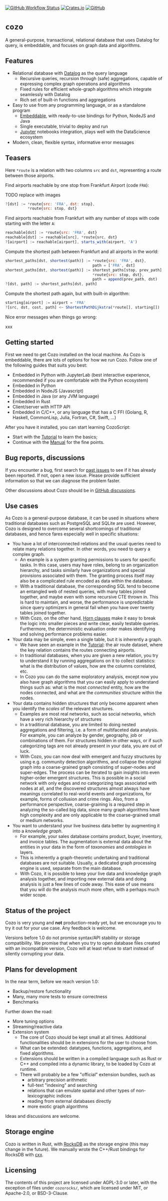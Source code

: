 [![GitHub Workflow Status](https://img.shields.io/github/workflow/status/cozodb/cozo/Build)](https://github.com/cozodb/cozo/actions/workflows/build.yml)
[![Crates.io](https://img.shields.io/crates/v/cozo)](https://crates.io/crates/cozo)
[![GitHub](https://img.shields.io/github/license/cozodb/cozo)](https://github.com/cozodb/cozo/blob/main/LICENSE.txt)

# `cozo`

A general-purpose, transactional, relational database
that uses Datalog for query, is embeddable, and focuses on graph data and algorithms.

## Features

* Relational database with [Datalog](https://en.wikipedia.org/wiki/Datalog) as the query language
    * Recursive queries, recursion through (safe) aggregations, capable of expressing complex graph operations and
      algorithms
    * Fixed rules for efficient whole-graph algorithms which integrate seamlessly with Datalog
    * Rich set of built-in functions and aggregations
* Easy to use from any programming language, or as a standalone program
    * [Embeddable](https://cozodb.github.io/current/manual/setup.html#embedding-cozo), with ready-to-use bindings for
      Python, NodeJS and Java
    * Single executable, trivial to deploy and run
    * [Jupyter](https://jupyter.org/) notebooks integration, plays well with the DataScience ecosystem
* Modern, clean, flexible syntax, informative error messages

## Teasers

Here `*route` is a relation with two columns `src` and `dst`,
representing a route between those airports.

Find airports reachable by one stop from Frankfurt Airport (code `FRA`):

TODO replace with images

```js
?[dst] := *route{src: 'FRA', dst: stop}, 
          *route{src: stop, dst}
```

Find airports reachable from Frankfurt with any number of stops
with code starting with the letter `A`:

```js
reachable[dst] := *route{src: 'FRA', dst}
reachable[dst] := reachable[src], *route{src, dst}
?[airport] := reachable[airport], starts_with(airport, 'A')
```

Compute the shortest path between Frankfurt and all airports in the world:

```js
shortest_paths[dst, shortest(path)] := *route{src: 'FRA', dst},
                                       path = ['FRA', dst]
shortest_paths[dst, shortest(path)] := shortest_paths[stop, prev_path], 
                                       *route{src: stop, dst},
                                       path = append(prev_path, dst)
?[dst, path] := shortest_paths[dst, path]
```

Compute the shortest path again, but with built-in algorithm:

```js
starting[airport] := airport = 'FRA'
?[src, dst, cost, path] <~ ShortestPathDijkstra(*route[], starting[])
```

Nice error messages when things go wrong:

xxx

## Getting started

First we need to get Cozo installed on the local machine. As Cozo is embeddable,
there are lots of options for how we run Cozo. Follow one of the following guides that suits you best:

* Embedded in Python with JupyterLab (best interactive experience, recommended if you are comfortable with the Python
  ecosystem)
* Embedded in Python
* Embedded in NodeJS (Javascript)
* Embedded in Java (or any JVM language)
* Embedded in Rust
* Client/server with HTTP API
* Embedded in C/C++, or any language that has a C FFI 
  (Golang, R, Haskell, CommonLisp, Julia, Fortran, C#, Swift, ...)

After you have it installed, you can start learning CozoScript:

* Start with the [Tutorial](https://nbviewer.org/github/cozodb/cozo/blob/main/docs/tutorial/tutorial.ipynb) to learn the
  basics;
* Continue with the [Manual](https://cozodb.github.io/current/manual/) for the fine points.

## Bug reports, discussions

If you encounter a bug, first search for [past issues](https://github.com/cozodb/cozo/issues) to see
if it has already been reported. If not, open a new issue.
Please provide sufficient information so that we can diagnose the problem faster.

Other discussions about Cozo should be in [GitHub discussions](https://github.com/cozodb/cozo/discussions).

## Use cases

As Cozo is a general-purpose database,
it can be used in situations
where traditional databases such as PostgreSQL and SQLite
are used.
However, Cozo is designed to overcome several shortcomings
of traditional databases, and hence fares especially well
in specific situations:

* You have a lot of interconnected relations
  and the usual queries need to relate many relations together.
  In other words, you need to query a complex graph.
    * An example is a system granting permissions to users for specific tasks.
      In this case, users may have roles,
      belong to an organization hierarchy, and tasks similarly have organizations
      and special provisions associated with them.
      The granting process itself may also be a complicated rule encoded as data
      within the database.
    * With a traditional database,
      the corresponding SQL tend to become
      an entangled web of nested queries, with many tables joined together,
      and maybe even with some recursive CTE thrown in. This is hard to maintain,
      and worse, the performance is unpredictable since query optimizers in general
      fail when you have over twenty tables joined together.
    * With Cozo, on the other hand, [Horn clauses](https://en.wikipedia.org/wiki/Horn_clause)
      make it easy to break
      the logic into smaller pieces and write clear, easily testable queries.
      Furthermore, the deterministic evaluation order makes identifying and solving
      performance problems easier.
* Your data may be simple, even a single table, but it is inherently a graph.
    * We have seen an example in
      the [Tutorial](https://nbviewer.org/github/cozodb/cozo/blob/main/docs/tutorial/tutorial.ipynb):
      the air route dataset, where the key relation contains the routes connecting airports.
    * In traditional databases, when you are given a new relation,
      you try to understand it by running aggregations on it to collect statistics:
      what is the distribution of values, how are the columns correlated, etc.
    * In Cozo you can do the same exploratory analysis,
      except now you also have graph algorithms that you can
      easily apply to understand things such as: what is the most _connected_ entity,
      how are the nodes connected, and what are the _communities_ structure within the nodes.
* Your data contains hidden structures that only become apparent when you
  identify the _scales_ of the relevant structures.
    * Examples are most real networks, such as social networks,
      which have a very rich hierarchy of structures
    * In a traditional database, you are limited to doing nested aggregations and filtering,
      i.e. a form of multifaceted data analysis. For example, you can analyze by gender, geography,
      job or combinations of them. For structures hidden in other ways,
      or if such categorizing tags are not already present in your data,
      you are out of luck.
    * With Cozo, you can now deal with emergent and fuzzy structures by using e.g.
      community detection algorithms, and collapse the original graph into a coarse-grained
      graph consisting of super-nodes and super-edges.
      The process can be iterated to gain insights into even higher-order emergent structures.
      This is possible in a social network with only edges and _no_ categorizing tags
      associated with nodes at all,
      and the discovered structures almost always have meanings correlated to real-world events and
      organizations, for example, forms of collusion and crime rings.
      Also, from a performance perspective,
      coarse-graining is a required step in analyzing the so-called big data,
      since many graph algorithms have high complexity and are only applicable to
      the coarse-grained small or medium networks.
* You want to understand your live business data better by augmenting it into a _knowledge graph_.
    * For example, your sales database contains product, buyer, inventory, and invoice tables.
      The augmentation is external data about the entities in your data in the form of _taxonomies_
      and _ontologies_ in layers.
    * This is inherently a graph-theoretic undertaking and traditional databases are not suitable.
      Usually, a dedicated graph processing engine is used, separate from the main database.
    * With Cozo, it is possible to keep your live data and knowledge graph analysis together,
      and importing new external data and doing analysis is just a few lines of code away.
      This ease of use means that you will do the analysis much more often, with a perhaps much wider scope.

## Status of the project

Cozo is very young and **not** production-ready yet,
but we encourage you to try it out for your use case.
Any feedback is welcome.

Versions before 1.0 do not promise syntax/API stability or storage compatibility.
We promise that when you try to open database files created with an incompatible version,
Cozo will at least refuse to start instead of silently corrupting your data.

## Plans for development

In the near term, before we reach version 1.0:

* Backup/restore functionality
* Many, many more tests to ensure correctness
* Benchmarks

Further down the road:

* More tuning options
* Streaming/reactive data
* Extension system
    * The core of Cozo should be kept small at all times. Additional functionalities should be in extensions for the
      user to choose from.
    * What can be extended: datatypes, functions, aggregations, and fixed algorithms.
    * Extensions should be written in a compiled language such as Rust or C++ and compiled into a dynamic library, to be
      loaded by Cozo at runtime.
    * There will probably be a few "official" extension bundles, such as
        * arbitrary precision arithmetic
        * full-text "indexing" and searching
        * relations that can emulate spatial and other types of non-lexicographic indices
        * reading from external databases directly
        * more exotic graph algorithms

Ideas and discussions are welcome.

## Storage engine

Cozo is written in Rust, with [RocksDB](http://rocksdb.org/) as the storage engine
(this may change in the future).
We manually wrote the C++/Rust bindings for RocksDB with [cxx](https://cxx.rs/).

## Licensing

The contents of this project are licensed under AGPL-3.0 or later, with the exception
of files under `cozorocks/`, which are licensed under MIT, or Apache-2.0, or BSD-3-Clause.
